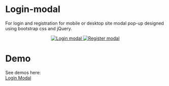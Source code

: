 # Login-modal

For login and registration for mobile or desktop site modal pop-up designed using bootstrap css and jQuery.


<p align="center">
    <a href="https://balramchauhan1993.github.io/login-modal-demo.html">
        <img src="https://balramchauhan1993.github.io/img/login-demo-1.png" alt="Login modal">      
        <img src="https://balramchauhan1993.github.io/img/login-demo-2.png" alt="Register modal">
    </a>
</p>


# Demo

See demos here:  
[Login Modal](https://balramchauhan1993.github.io/login-modal-demo.html)  
